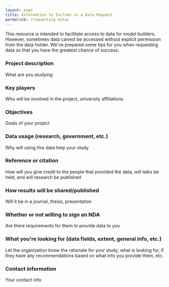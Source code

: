 ```yaml
---
layout: page
title: Information to Include in a Data Request
permalink: /requesting-data/
---
```


This resource is intended to facilitate access to data for model builders. However, sometimes data cannot be accessed without explicit permission from the data holder. We've prepared some tips for you when requesting data so that you have the greatest chance of success.

### Project description
What are you studying

### Key players
Who will be involved in the project, university affiliations

### Objectives
Goals of your project

### Data usage (research, government, etc.)
Why will using this data help your study

### Reference or citation
How will you give credit to the people that provided the data, will talks be held, and will research be published

### How results will be shared/published
Will it be in a journal, thesis, presentation

### Whether or not willing to sign an NDA
Are there requirements for them to provide data to you

### What you're looking for (data fields, extent, general info, etc.)
Let the organization know the rationale for your study, what is looking for, if they have any recommendations based on what info you provide them, etc.

### Contact information
Your contact info